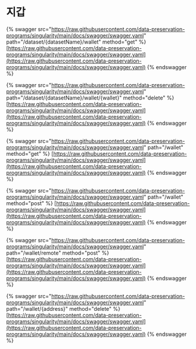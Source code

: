 # 지갑

{% swagger src="https://raw.githubusercontent.com/data-preservation-programs/singularity/main/docs/swagger/swagger.yaml" path="/dataset/{datasetName}/wallet" method="get" %}
[https://raw.githubusercontent.com/data-preservation-programs/singularity/main/docs/swagger/swagger.yaml](https://raw.githubusercontent.com/data-preservation-programs/singularity/main/docs/swagger/swagger.yaml)
{% endswagger %}

{% swagger src="https://raw.githubusercontent.com/data-preservation-programs/singularity/main/docs/swagger/swagger.yaml" path="/dataset/{datasetName}/wallet/{wallet}" method="delete" %}
[https://raw.githubusercontent.com/data-preservation-programs/singularity/main/docs/swagger/swagger.yaml](https://raw.githubusercontent.com/data-preservation-programs/singularity/main/docs/swagger/swagger.yaml)
{% endswagger %}

{% swagger src="https://raw.githubusercontent.com/data-preservation-programs/singularity/main/docs/swagger/swagger.yaml" path="/wallet" method="get" %}
[https://raw.githubusercontent.com/data-preservation-programs/singularity/main/docs/swagger/swagger.yaml](https://raw.githubusercontent.com/data-preservation-programs/singularity/main/docs/swagger/swagger.yaml)
{% endswagger %}

{% swagger src="https://raw.githubusercontent.com/data-preservation-programs/singularity/main/docs/swagger/swagger.yaml" path="/wallet" method="post" %}
[https://raw.githubusercontent.com/data-preservation-programs/singularity/main/docs/swagger/swagger.yaml](https://raw.githubusercontent.com/data-preservation-programs/singularity/main/docs/swagger/swagger.yaml)
{% endswagger %}

{% swagger src="https://raw.githubusercontent.com/data-preservation-programs/singularity/main/docs/swagger/swagger.yaml" path="/wallet/remote" method="post" %}
[https://raw.githubusercontent.com/data-preservation-programs/singularity/main/docs/swagger/swagger.yaml](https://raw.githubusercontent.com/data-preservation-programs/singularity/main/docs/swagger/swagger.yaml)
{% endswagger %}

{% swagger src="https://raw.githubusercontent.com/data-preservation-programs/singularity/main/docs/swagger/swagger.yaml" path="/wallet/{address}" method="delete" %}
[https://raw.githubusercontent.com/data-preservation-programs/singularity/main/docs/swagger/swagger.yaml](https://raw.githubusercontent.com/data-preservation-programs/singularity/main/docs/swagger/swagger.yaml)
{% endswagger %}